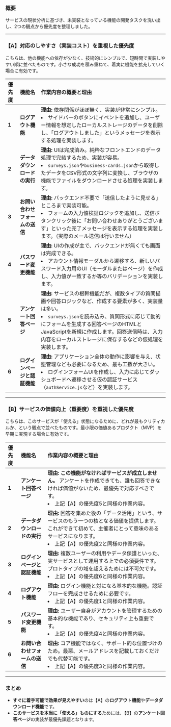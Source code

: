 ### 概要
サービスの現状分析に基づき、未実装となっている機能の開発タスクを洗い出し、2つの観点から優先度を整理しました。

---

### 【A】対応のしやすさ（実装コスト）を重視した優先度

こちらは、他の機能への依存が少なく、技術的にシンプルで、短時間で実装しやすい順に並べたものです。小さな成功を積み重ねて、着実に機能を拡充していく場合に有効です。

| 優先度 | 機能名 | 作業内容の概要と理由 |
| :--- | :--- | :--- |
| **1** | **ログアウト機能** | **理由:** 依存関係がほぼ無く、実装が非常にシンプル。<br><li>サイドバーのボタンにイベントを追加し、ユーザー情報を想定したローカルストレージのデータを削除し、「ログアウトしました」というメッセージを表示する処理を実装します。 |_NO_TOOL_CODE_
| **2** | **データダウンロードの実行** | **理由:** UIは完成済み。純粋なフロントエンドのデータ処理で完結するため、実装が容易。<br><li>`surveys.json`や`business-cards.json`から取得したデータをCSV形式の文字列に変換し、ブラウザの機能でファイルをダウンロードさせる処理を実装します。 |_NO_TOOL_CODE_
| **3** | **お問い合わせフォームの送信** | **理由:** バックエンド不要で「送信したように見せる」ところまで実装可能。<br><li>フォームの入力値検証ロジックを追加し、送信ボタンクリック後に「お問い合わせありがとうございます」といった完了メッセージを表示する処理を実装します。（実際のメール送信は行いません） |_NO_TOOL_CODE_
| **4** | **パスワード変更機能** | **理由:** UIの作成が主で、バックエンドが無くても画面は完成できる。<br><li>アカウント情報モーダルから遷移する、新しいパスワード入力用のUI（モーダルまたはページ）を作成し、入力値が一致するか等のバリデーションを実装します。 |_NO_TOOL_CODE_
| **5** | **アンケート回答ページ** | **理由:** サービスの根幹機能だが、複数タイプの質問描画や回答ロジックなど、作成する要素が多く、実装量は多い。<br><li>`surveys.json`を読み込み、質問形式に応じて動的にフォームを生成する回答ページのHTMLとJavaScriptを新規に作成します。回答送信時は、入力内容をローカルストレージに保存するなどの仮処理を実装します。 |_NO_TOOL_CODE_
| **6** | **ログインページと認証機能** | **理由:** アプリケーション全体の動作に影響を与え、状態管理なども必要になるため、最も工数が大きい。<br><li>ログインフォームUIを作成し、入力に応じてダッシュボードへ遷移させる仮の認証サービス（`authService.js`など）を実装します。 |_NO_TOOL_CODE_

---

### 【B】サービスの価値向上（重要度）を重視した優先度

こちらは、このサービスが「使える」状態になるために、どれが最もクリティカルか、という観点で並べたものです。最小限の価値あるプロダクト（MVP）を早期に実現する場合に有効です。 

| 優先度 | 機能名 | 作業内容の概要と理由 |
| :--- | :--- | :--- |
| **1** | **アンケート回答ページ** | **理由:** **この機能がなければサービスが成立しません。** アンケートを作成できても、誰も回答できなければ価値がないため、最優先で対応すべきです。<br><li>上記【A】の優先度5と同様の作業内容。 |_NO_TOOL_CODE_
| **2** | **データダウンロードの実行** | **理由:** 回答を集めた後の「データ活用」という、サービスのもう一つの核となる価値を提供します。これができて初めて、主催者にとって意味のあるサービスになります。<br><li>上記【A】の優先度2と同様の作業内容。 |_NO_TOOL_CODE_
| **3** | **ログインページと認証機能** | **理由:** 複数ユーザーの利用やデータ保護といった、実サービスとして運用する上での必須要件です。プロトタイプの域を超えるためには不可欠です。<br><li>上記【A】の優先度6と同様の作業内容。 |_NO_TOOL_CODE_
| **4** | **ログアウト機能** | **理由:** ログイン機能と対になる基本的な機能。認証フローを完成させるために必要です。<br><li>上記【A】の優先度1と同様の作業内容。 |_NO_TOOL_CODE_
| **5** | **パスワード変更機能** | **理由:** ユーザー自身がアカウントを管理するための基本的な機能であり、セキュリティ上も重要です。<br><li>上記【A】の優先度4と同様の作業内容。 |_NO_TOOL_CODE_
| **6** | **お問い合わせフォームの送信** | **理由:** コア機能ではなく、サポート的な位置づけのため。最悪、メールアドレスを記載しておくだけでも代替可能です。<br><li>上記【A】の優先度3と同様の作業内容。 |_NO_TOOL_CODE_

---

### まとめ

*   **すぐに着手可能で効果が見えやすい**のは【A】の**ログアウト機能**や**データダウンロード機能**です。
*   **このサービスを本当に「使える」ものにする**ためには、【B】の**アンケート回答ページ**の実装が最優先課題となります。